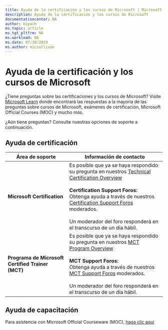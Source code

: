 ```yaml
---
title: Ayuda de la certificación y los cursos de Microsoft | Microsoft Docs
description: Ayuda de la certificación y los cursos de Microsoft
documentationcenter: NA
author: bipach
ms.topic: article
ms.tgt_pltfrm: NA
ms.workload: NA
ms.date: 07/30/2019
ms.author: micsullivan
---
```

# Ayuda de la certificación y los cursos de Microsoft

¿Tiene preguntas sobre las certificaciones y los cursos de Microsoft? Visite [Microsoft Learn](/learn/certifications/) donde encontrará las respuestas a la mayoría de las preguntas sobre cursos de Microsoft, exámenes de certificación, Microsoft Official Courses (MOC) y mucho más.

¿Aún tiene preguntas? Consulte nuestras opciones de soporte a continuación.

## Ayuda de certificación

| Área de soporte | Información de contacto |
| ------------- | --- |
| **Microsoft Certification** | Es posible que ya se haya respondido su pregunta en nuestros [Technical Certification Overview](https://www.microsoft.com/learning/certification-overview.aspx) <br/><br/>  **Certification Support Foros:** <br/>Obtenga ayuda a través de nuestros [Certification Support Foros](https://aka.ms/MCPForum) moderados.<br/><br/>  Un moderador del foro responderá en el transcurso de un día hábil. |
| **Programa de Microsoft Certified Trainer (MCT)** | Es posible que ya se haya respondido su pregunta en nuestros [MCT Program Overview](https://www.microsoft.com/learning/mct-certification.aspx)<br/><br/>  **MCT Support Foros:** <br/>Obtenga ayuda a través de nuestros [MCT Support Foros](https://aka.ms/MCPForum) moderados.<br/><br/> Un moderador del foro responderá en el transcurso de un día hábil. |

## Ayuda de capacitación

Para asistencia con Microsoft Official Courseware (MOC), [haga clic aquí](https://docs.microsoft.com/learn/certifications/certification-and-training-help)